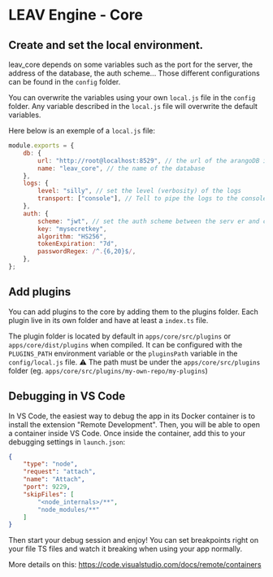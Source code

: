 # LEAV Engine - Core

## Create and set the local environment.

leav_core depends on some variables such as the port for the server, the address of the database, the auth scheme...
Those different configurations can be found in the `config` folder.

You can overwrite the variables using your own `local.js` file in the `config` folder. Any variable described in
the `local.js` file will overwrite the default variables.

Here below is an exemple of a `local.js` file:

```javascript
module.exports = {
    db: {
        url: "http://root@localhost:8529", // the url of the arangoDB instance
        name: "leav_core", // the name of the database
    },
    logs: {
        level: "silly", // set the level (verbosity) of the logs
        transport: ["console"], // Tell to pipe the logs to the console.
    },
    auth: {
        scheme: "jwt", // set the auth scheme between the serv er and client app.
        key: "mysecretkey",
        algorithm: "HS256",
        tokenExpiration: "7d",
        passwordRegex: /^.{6,20}$/,
    },
};
```

## Add plugins

You can add plugins to the core by adding them to the plugins folder. Each plugin live in its own folder and have at least a `index.ts` file.

The plugin folder is located by default in `apps/core/src/plugins` or `apps/core/dist/plugins` when compiled.
It can be configured with the `PLUGINS_PATH` environment variable or the `pluginsPath` variable in the `config/local.js` file. ⚠️ The path must be under the `apps/core/src/plugins` folder (eg. `apps/core/src/plugins/my-own-repo/my-plugins`)

## Debugging in VS Code

In VS Code, the easiest way to debug the app in its Docker container is to install the extension "Remote Development".
Then, you will be able to open a container inside VS Code.
Once inside the container, add this to your debugging settings in `launch.json`:

```json
{
    "type": "node",
    "request": "attach",
    "name": "Attach",
    "port": 9229,
    "skipFiles": [
        "<node_internals>/**",
        "node_modules/**"
    ]
}
```

Then start your debug session and enjoy! You can set breakpoints right on your file TS files and watch it breaking when
using your app normally.

More details on this: https://code.visualstudio.com/docs/remote/containers
